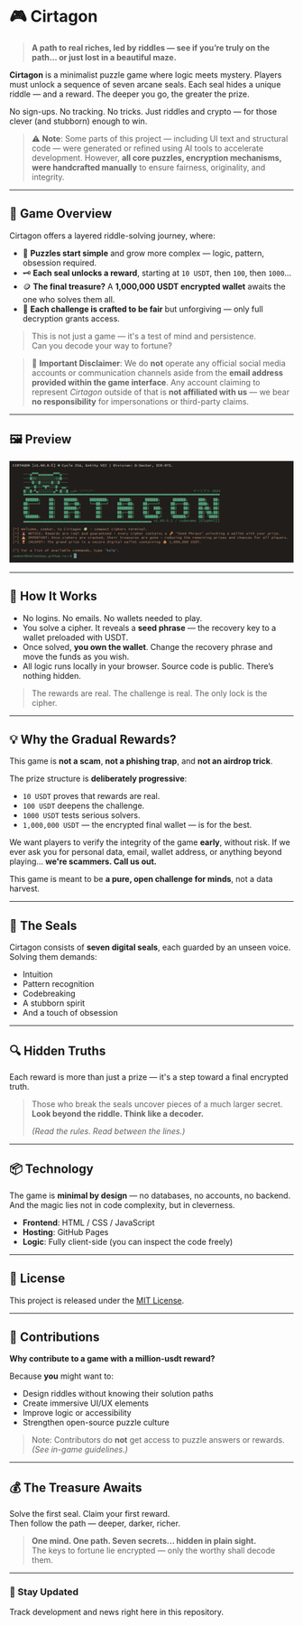 # 🎮 Cirtagon

> **A path to real riches, led by riddles — see if you’re truly on the path… or just lost in a beautiful maze.**

**Cirtagon** is a minimalist puzzle game where logic meets mystery. Players must unlock a sequence of seven arcane seals. Each seal hides a unique riddle — and a reward. The deeper you go, the greater the prize.

No sign-ups. No tracking. No tricks. Just riddles and crypto — for those clever (and stubborn) enough to win.

> ⚠️ **Note**: Some parts of this project — including UI text and structural code — were generated or refined using AI tools to accelerate development.
> However, **all core puzzles, encryption mechanisms, were handcrafted manually** to ensure fairness, originality, and integrity.

---

## 🧠 Game Overview

Cirtagon offers a layered riddle-solving journey, where:

- 🧩 **Puzzles start simple** and grow more complex — logic, pattern, obsession required.
- 🗝️ **Each seal unlocks a reward**, starting at `10 USDT`, then `100`, then `1000`...
- 🪙 **The final treasure?** A **1,000,000 USDT encrypted wallet** awaits the one who solves them all.
- 🧭 **Each challenge is crafted to be fair** but unforgiving — only full decryption grants access.

> This is not just a game — it's a test of mind and persistence.  
> Can you decode your way to fortune?

> 🚫 **Important Disclaimer**: We do **not** operate any official social media accounts or communication channels aside from the **email address provided within the game interface**.
> Any account claiming to represent *Cirtagon* outside of that is **not affiliated with us** — we bear **no responsibility** for impersonations or third-party claims.

---

## 🖼️ Preview

![Cirtagon Game Interface](screenshot/25_05_2025.png)

---

## 🔐 How It Works

- No logins. No emails. No wallets needed to play.
- You solve a cipher. It reveals a **seed phrase** — the recovery key to a wallet preloaded with USDT.
- Once solved, **you own the wallet**. Change the recovery phrase and move the funds as you wish.
- All logic runs locally in your browser. Source code is public. There’s nothing hidden.

> The rewards are real. The challenge is real. The only lock is the cipher.

---

## 💡 Why the Gradual Rewards?

This game is **not a scam**, **not a phishing trap**, and **not an airdrop trick**.

The prize structure is **deliberately progressive**:  
- `10 USDT` proves that rewards are real.  
- `100 USDT` deepens the challenge.  
- `1000 USDT` tests serious solvers.  
- `1,000,000 USDT` — the encrypted final wallet — is for the best.

We want players to verify the integrity of the game **early**, without risk. If we ever ask you for personal data, email, wallet address, or anything beyond playing… **we're scammers. Call us out.**

This game is meant to be **a pure, open challenge for minds**, not a data harvest.

---

## 🔐 The Seals

Cirtagon consists of **seven digital seals**, each guarded by an unseen voice. Solving them demands:

- Intuition  
- Pattern recognition  
- Codebreaking  
- A stubborn spirit  
- And a touch of obsession

---

## 🔍 Hidden Truths

Each reward is more than just a prize — it's a step toward a final encrypted truth.

> Those who break the seals uncover pieces of a much larger secret.  
> **Look beyond the riddle. Think like a decoder.**  
>  
> _(Read the rules. Read between the lines.)_

---

## 📦 Technology

The game is **minimal by design** — no databases, no accounts, no backend.
And the magic lies not in code complexity, but in cleverness.

- **Frontend**: HTML / CSS / JavaScript  
- **Hosting**: GitHub Pages  
- **Logic**: Fully client-side (you can inspect the code freely)

---

## 📜 License

This project is released under the [MIT License](LICENSE).

---

## 🤝 Contributions

**Why contribute to a game with a million-usdt reward?**

Because **you** might want to:

- Design riddles without knowing their solution paths  
- Create immersive UI/UX elements  
- Improve logic or accessibility  
- Strengthen open-source puzzle culture  

> Note: Contributors do **not** get access to puzzle answers or rewards.  
> _(See in-game guidelines.)_

---

## 💰 The Treasure Awaits

Solve the first seal. Claim your first reward.  
Then follow the path — deeper, darker, richer.  

> **One mind. One path. Seven secrets... hidden in plain sight.**  
> The keys to fortune lie encrypted — only the worthy shall decode them.

---

### 🔗 Stay Updated

Track development and news right here in this repository.
